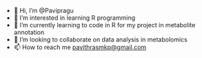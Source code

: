 - 👋 Hi, I’m @Pavipragu
- 👀 I’m interested in learning R programming
- 🌱 I’m currently learning to code in R for my project in metabolite annotation
- 💞️ I’m looking to collaborate on data analysis in metabolomics
- 📫 How to reach me pavithrasmkp@gmail.com

<!---
Pavipragu/Pavipragu is a ✨ special ✨ repository because its `README.md` (this file) appears on your GitHub profile.
You can click the Preview link to take a look at your changes.
--->
